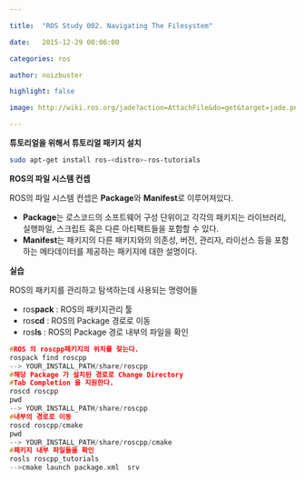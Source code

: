 ```yaml
---

title:  "ROS Study 002. Navigating The Filesystem"

date:   2015-12-29 00:06:00

categories: ros

author: noizbuster

highlight: false

image: http://wiki.ros.org/jade?action=AttachFile&do=get&target=jade.png

---
```


**튜토리얼을 위해서 튜토리얼 패키지 설치**
```bash
sudo apt-get install ros-<distro>-ros-tutorials
```

**ROS의 파일 시스템 컨셉**

ROS의 파일 시스템 컨셉은 **Package**와 **Manifest**로 이루어져있다.

* **Package**는 로스코드의 소프트웨어 구성 단위이고 각각의 패키지는 라이브러리, 실행파일, 스크립트 혹은 다른 아티팩트들을 포함할 수 있다.
* **Manifest**는 패키지의 다른 패키지와의 의존성, 버전, 관리자, 라이선스 등을 포함하는 메타데이터를 제공하는 패키지에 대한 설명이다.

**실습**

ROS의 패키지를 관리하고 탐색하는데 사용되는 명령어들
* ros**pack** : ROS의 패키지관리 툴
* ros**cd** : ROS의 Package 경로로 이동
* ros**ls** : ROS의 Package 경로 내부의 파일을 확인
```cpp
#ROS 의 roscpp패키지의 위치를 찾는다.
rospack find roscpp
--> YOUR_INSTALL_PATH/share/roscpp
#해당 Package 가 설치된 경로로 Change Directory
#Tab Completion 을 지원한다.
roscd roscpp
pwd
--> YOUR_INSTALL_PATH/share/roscpp
#내부의 경로로 이동
roscd roscpp/cmake
pwd
--> YOUR_INSTALL_PATH/share/roscpp/cmake
#패키지 내부 파일들을 확인
rosls roscpp_tutorials
-->cmake launch package.xml  srv
```
